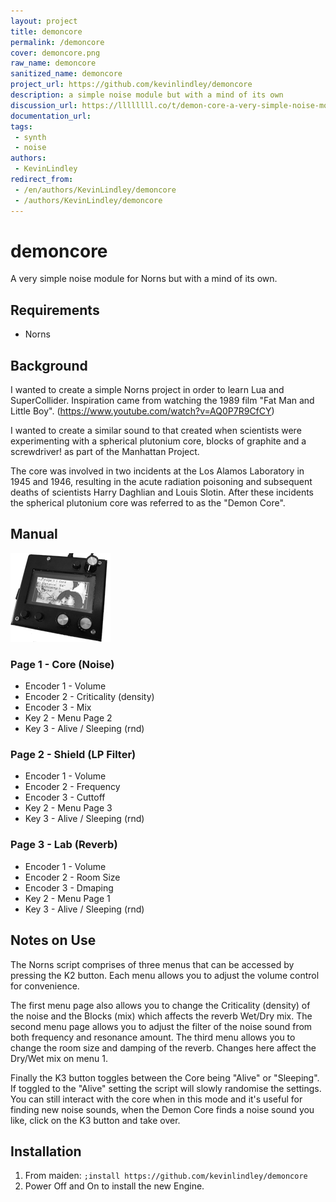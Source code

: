 ```yaml
---
layout: project
title: demoncore
permalink: /demoncore
cover: demoncore.png
raw_name: demoncore
sanitized_name: demoncore
project_url: https://github.com/kevinlindley/demoncore
description: a simple noise module but with a mind of its own
discussion_url: https://llllllll.co/t/demon-core-a-very-simple-noise-module-for-norns-but-with-a-mind-of-its-own/
documentation_url: 
tags:
 - synth
 - noise
authors:
 - KevinLindley
redirect_from:
 - /en/authors/KevinLindley/demoncore
 - /authors/KevinLindley/demoncore
---
```

# demoncore
A very simple noise module for Norns but with a mind of its own.

## Requirements
* Norns

## Background
I wanted to create a simple Norns project in order to learn Lua and 
SuperCollider. Inspiration came from watching the 1989 film "Fat Man and Little Boy".
(https://www.youtube.com/watch?v=AQ0P7R9CfCY)

I wanted to create a similar sound to that created when scientists 
were experimenting with a spherical plutonium core, blocks of graphite 
and a screwdriver! as part of the Manhattan Project.

The core was involved in two incidents at the Los Alamos Laboratory 
in 1945 and 1946, resulting in the acute radiation poisoning and 
subsequent deaths of scientists Harry Daghlian and Louis Slotin. 
After these incidents the spherical plutonium core was referred to 
as the "Demon Core".
## Manual
![alt text](https://raw.githubusercontent.com/kevinlindley/DemonCore/55c5bdccfdd51665a203fefc01973fa4af2d7787/DemonCoreSmall.png "Demon Core running on a Norns Shield")
### Page 1 -  Core  (Noise)
* Encoder 1 - Volume
* Encoder 2 - Criticality  (density)
* Encoder 3 - Mix
* Key 2 - Menu Page 2
* Key 3 - Alive / Sleeping (rnd)
### Page 2 - Shield (LP Filter)
* Encoder 1 - Volume    
* Encoder 2 - Frequency 
* Encoder 3 - Cuttoff    
* Key 2 - Menu Page 3
* Key 3 - Alive / Sleeping (rnd)
### Page 3 - Lab (Reverb)
* Encoder 1 - Volume
* Encoder 2 - Room Size
* Encoder 3 - Dmaping
* Key 2 - Menu Page 1
* Key 3 - Alive / Sleeping (rnd)
## Notes on Use
The Norns script comprises of three menus that can be accessed
by pressing the K2 button.
Each menu allows you to adjust the volume control for 
convenience.

The first menu page also allows you to change the Criticality
(density) of the noise and the Blocks (mix) which affects the
reverb Wet/Dry mix. 
The second menu page allows you to adjust the filter of the
noise sound from both frequency and resonance amount.
The third menu allows you to change the room size and damping
of the reverb. Changes here affect the Dry/Wet mix on menu 1.

Finally the K3 button toggles between the Core being "Alive"
or "Sleeping". If toggled to the "Alive" setting the script
will slowly randomise the settings.
You can still interact with the core when in this mode and it's 
useful for finding new noise sounds, when the Demon Core finds 
a noise sound you like, click on the K3 button and take over.
## Installation
1. From maiden:
```;install https://github.com/kevinlindley/demoncore```
2. Power Off and On to install the new Engine.
